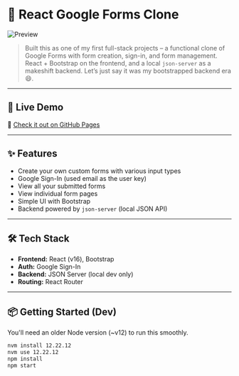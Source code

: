 # 📝 React Google Forms Clone

![Preview](https://github.com/user-attachments/assets/add3ff6e-3465-4b02-bc89-8e230388c75b)

> Built this as one of my first full-stack projects – a functional clone of Google Forms with form creation, sign-in, and form management. React + Bootstrap on the frontend, and a local `json-server` as a makeshift backend. Let’s just say it was my bootstrapped backend era 😄.

---

## 🚀 Live Demo

🔗 [Check it out on GitHub Pages](https://arunsai63.github.io/react-forms/)

---

## ✨ Features

- Create your own custom forms with various input types
- Google Sign-In (used email as the user key)
- View all your submitted forms
- View individual form pages
- Simple UI with Bootstrap
- Backend powered by `json-server` (local JSON API)

---

## 🛠️ Tech Stack

- **Frontend:** React (v16), Bootstrap
- **Auth:** Google Sign-In
- **Backend:** JSON Server (local dev only)
- **Routing:** React Router

---

## 📦 Getting Started (Dev)

You'll need an older Node version (~v12) to run this smoothly.

```bash
nvm install 12.22.12
nvm use 12.22.12
npm install
npm start
